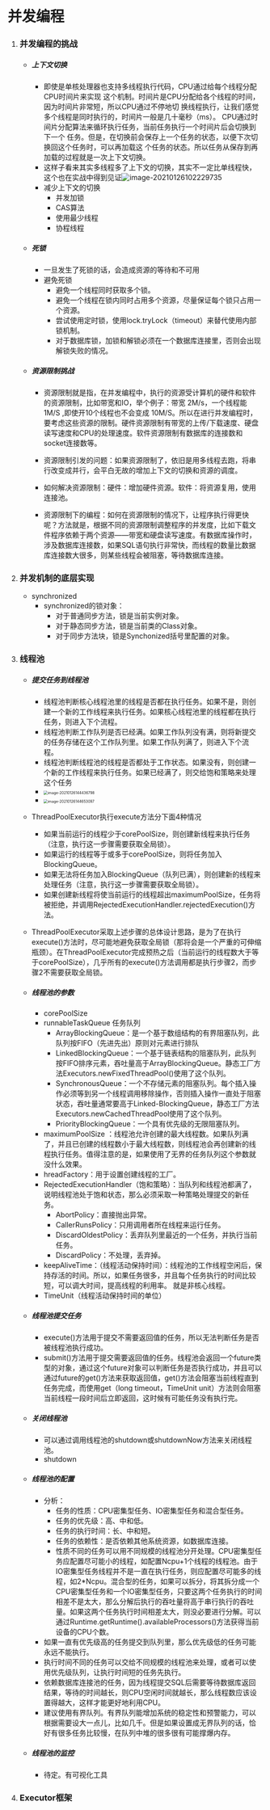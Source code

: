 # 并发编程

1. ### 并发编程的挑战

   - ##### 上下文切换

     - 即使是单核处理器也支持多线程执行代码，CPU通过给每个线程分配CPU时间片来实现
       这个机制。时间片是CPU分配给各个线程的时间，因为时间片非常短，所以CPU通过不停地切
       换线程执行，让我们感觉多个线程是同时执行的，时间片一般是几十毫秒（ms）。
       CPU通过时间片分配算法来循环执行任务，当前任务执行一个时间片后会切换到下一个
       任务。但是，在切换前会保存上一个任务的状态，以便下次切换回这个任务时，可以再加载这
       个任务的状态。所以任务从保存到再加载的过程就是一次上下文切换。
     - 这样子看来其实多线程多了上下文的切换，其实不一定比单线程快，这个也在实战中得到见证![image-20210126102229735](D:\MyData\dingpf1\AppData\Roaming\Typora\typora-user-images\image-20210126102229735.png)
     - 减少上下文的切换
       - 并发加锁
       - CAS算法
       - 使用最少线程
       - 协程线程

   - ##### 死锁

     - 一旦发生了死锁的话，会造成资源的等待和不可用
     - 避免死锁
       - 避免一个线程同时获取多个锁。
       - 避免一个线程在锁内同时占用多个资源，尽量保证每个锁只占用一个资源。
       - 尝试使用定时锁，使用lock.tryLock（timeout）来替代使用内部锁机制。
       - 对于数据库锁，加锁和解锁必须在一个数据库连接里，否则会出现解锁失败的情况。

   - ##### 资源限制挑战

     - 资源限制就是指，在并发编程中，执行的资源受计算机的硬件和软件的资源限制，比如带宽和IO，举个例子：带宽 2M/s，一个线程能1M/S ,即使开10个线程也不会变成 10M/S。所以在进行并发编程时，要考虑这些资源的限制。硬件资源限制有带宽的上传/下载速度、硬盘读写速度和CPU的处理速度。软件资源限制有数据库的连接数和socket连接数等。

     - 资源限制引发的问题：如果资源限制了，依旧是用多线程去跑，将串行改变成并行，会平白无故的增加上下文的切换和资源的调度。

     - 如何解决资源限制：硬件：增加硬件资源。软件：将资源复用，使用连接池。

     - 资源限制下的编程：如何在资源限制的情况下，让程序执行得更快呢？方法就是，根据不同的资源限制调整程序的并发度，比如下载文件程序依赖于两个资源——带宽和硬盘读写速度。有数据库操作时，涉及数据库连接数，如果SQL语句执行非常快，而线程的数量比数据库连接数大很多，则某些线程会被阻塞，等待数据库连接。

       

2. ### 并发机制的底层实现

   - synchronized
     - synchronized的锁对象：
       - 对于普通同步方法，锁是当前实例对象。
       - 对于静态同步方法，锁是当前类的Class对象。
       - 对于同步方法块，锁是Synchonized括号里配置的对象。

3. ### 线程池

   - ##### 提交任务到线程池

     - 线程池判断核心线程池里的线程是否都在执行任务。如果不是，则创建一个新的工作线程来执行任务。如果核心线程池里的线程都在执行任务，则进入下个流程。
     - 线程池判断工作队列是否已经满。如果工作队列没有满，则将新提交的任务存储在这个工作队列里。如果工作队列满了，则进入下个流程。
     - 线程池判断线程池的线程是否都处于工作状态。如果没有，则创建一个新的工作线程来执行任务。如果已经满了，则交给饱和策略来处理这个任务
     - <img src="D:\MyData\dingpf1\AppData\Roaming\Typora\typora-user-images\image-20210126144436798.png" alt="image-20210126144436798" style="zoom:50%;" />
     - <img src="D:\MyData\dingpf1\AppData\Roaming\Typora\typora-user-images\image-20210126144653097.png" alt="image-20210126144653097" style="zoom: 50%;" />

   - ThreadPoolExecutor执行execute方法分下面4种情况

     - 如果当前运行的线程少于corePoolSize，则创建新线程来执行任务（注意，执行这一步骤需要获取全局锁）。
     - 如果运行的线程等于或多于corePoolSize，则将任务加入BlockingQueue。
     - 如果无法将任务加入BlockingQueue（队列已满），则创建新的线程来处理任务（注意，执行这一步骤需要获取全局锁）。
     - 如果创建新线程将使当前运行的线程超出maximumPoolSize，任务将被拒绝，并调用RejectedExecutionHandler.rejectedExecution()方法。

   - ThreadPoolExecutor采取上述步骤的总体设计思路，是为了在执行execute()方法时，尽可能地避免获取全局锁（那将会是一个严重的可伸缩瓶颈）。在ThreadPoolExecutor完成预热之后（当前运行的线程数大于等于corePoolSize），几乎所有的execute()方法调用都是执行步骤2，而步骤2不需要获取全局锁。

   - ##### 线程池的参数

     - corePoolSize
     - runnableTaskQueue 任务队列
       - ArrayBlockingQueue：是一个基于数组结构的有界阻塞队列，此队列按FIFO（先进先出）原则对元素进行排队
       - LinkedBlockingQueue：一个基于链表结构的阻塞队列，此队列按FIFO排序元素，吞吐量高于ArrayBlockingQueue。静态工厂方法Executors.newFixedThreadPool()使用了这个队列。
       - SynchronousQueue：一个不存储元素的阻塞队列。每个插入操作必须等到另一个线程调用移除操作，否则插入操作一直处于阻塞状态，吞吐量通常要高于Linked-BlockingQueue，静态工厂方法Executors.newCachedThreadPool使用了这个队列。
       - PriorityBlockingQueue：一个具有优先级的无限阻塞队列。
     - maximumPoolSize ：线程池允许创建的最大线程数。如果队列满了，并且已创建的线程数小于最大线程数，则线程池会再创建新的线程执行任务。值得注意的是，如果使用了无界的任务队列这个参数就没什么效果。
     - hreadFactory：用于设置创建线程的工厂。
     - RejectedExecutionHandler（饱和策略）：当队列和线程池都满了，说明线程池处于饱和状态，那么必须采取一种策略处理提交的新任务。
       - AbortPolicy：直接抛出异常。
       - CallerRunsPolicy：只用调用者所在线程来运行任务。
       - DiscardOldestPolicy：丢弃队列里最近的一个任务，并执行当前任务。
       - DiscardPolicy：不处理，丢弃掉。
     - keepAliveTime：（线程活动保持时间）：线程池的工作线程空闲后，保持存活的时间。所以，如果任务很多，并且每个任务执行的时间比较短，可以调大时间，提高线程的利用率。 就是非核心线程。
     - TimeUnit（线程活动保持时间的单位）

   - ##### 线程池提交任务

     - execute()方法用于提交不需要返回值的任务，所以无法判断任务是否被线程池执行成功。
     - submit()方法用于提交需要返回值的任务。线程池会返回一个future类型的对象，通过这个future对象可以判断任务是否执行成功，并且可以通过future的get()方法来获取返回值，get()方法会阻塞当前线程直到任务完成，而使用get（long timeout，TimeUnit unit）方法则会阻塞当前线程一段时间后立即返回，这时候有可能任务没有执行完。

   - ##### 关闭线程池

     - 可以通过调用线程池的shutdown或shutdownNow方法来关闭线程池。
     - shutdown

   - ##### 线程池的配置

     - 分析：
       - 任务的性质：CPU密集型任务、IO密集型任务和混合型任务。
       - 任务的优先级：高、中和低。
       - 任务的执行时间：长、中和短。
       - 任务的依赖性：是否依赖其他系统资源，如数据库连接。
       - 性质不同的任务可以用不同规模的线程池分开处理。CPU密集型任务应配置尽可能小的线程，如配置Ncpu+1个线程的线程池。由于IO密集型任务线程并不是一直在执行任务，则应配置尽可能多的线程，如2*Ncpu。混合型的任务，如果可以拆分，将其拆分成一个CPU密集型任务和一个IO密集型任务，只要这两个任务执行的时间相差不是太大，那么分解后执行的吞吐量将高于串行执行的吞吐量。如果这两个任务执行时间相差太大，则没必要进行分解。可以通过Runtime.getRuntime().availableProcessors()方法获得当前设备的CPU个数。
     - 如果一直有优先级高的任务提交到队列里，那么优先级低的任务可能永远不能执行。
     - 执行时间不同的任务可以交给不同规模的线程池来处理，或者可以使用优先级队列，让执行时间短的任务先执行。
     - 依赖数据库连接池的任务，因为线程提交SQL后需要等待数据库返回结果，等待的时间越长，则CPU空闲时间就越长，那么线程数应该设置得越大，这样才能更好地利用CPU。
     - 建议使用有界队列。有界队列能增加系统的稳定性和预警能力，可以根据需要设大一点儿，比如几千。但是如果设置成无界队列的话，恰好有很多任务比较慢，在队列中堆的很多很有可能撑爆内存。

   - ##### 线程池的监控

     - 待定。有可视化工具

4. ### Executor框架



